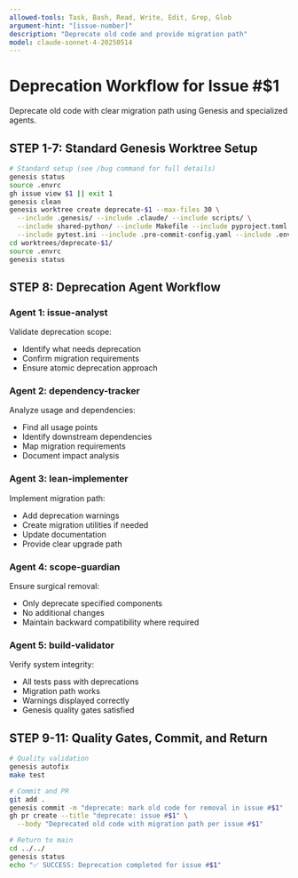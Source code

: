```yaml
---
allowed-tools: Task, Bash, Read, Write, Edit, Grep, Glob
argument-hint: "[issue-number]"
description: "Deprecate old code and provide migration path"
model: claude-sonnet-4-20250514
---
```


# Deprecation Workflow for Issue #$1

Deprecate old code with clear migration path using Genesis and specialized agents.

## STEP 1-7: Standard Genesis Worktree Setup

```bash
# Standard setup (see /bug command for full details)
genesis status
source .envrc
gh issue view $1 || exit 1
genesis clean
genesis worktree create deprecate-$1 --max-files 30 \
  --include .genesis/ --include .claude/ --include scripts/ \
  --include shared-python/ --include Makefile --include pyproject.toml \
  --include pytest.ini --include .pre-commit-config.yaml --include .envrc
cd worktrees/deprecate-$1/
source .envrc
genesis status
```

## STEP 8: Deprecation Agent Workflow

### Agent 1: issue-analyst
Validate deprecation scope:
- Identify what needs deprecation
- Confirm migration requirements
- Ensure atomic deprecation approach

### Agent 2: dependency-tracker
Analyze usage and dependencies:
- Find all usage points
- Identify downstream dependencies
- Map migration requirements
- Document impact analysis

### Agent 3: lean-implementer
Implement migration path:
- Add deprecation warnings
- Create migration utilities if needed
- Update documentation
- Provide clear upgrade path

### Agent 4: scope-guardian
Ensure surgical removal:
- Only deprecate specified components
- No additional changes
- Maintain backward compatibility where required

### Agent 5: build-validator
Verify system integrity:
- All tests pass with deprecations
- Migration path works
- Warnings displayed correctly
- Genesis quality gates satisfied

## STEP 9-11: Quality Gates, Commit, and Return

```bash
# Quality validation
genesis autofix
make test

# Commit and PR
git add .
genesis commit -m "deprecate: mark old code for removal in issue #$1"
gh pr create --title "deprecate: issue #$1" \
  --body "Deprecated old code with migration path per issue #$1"

# Return to main
cd ../../
genesis status
echo "✅ SUCCESS: Deprecation completed for issue #$1"
```
